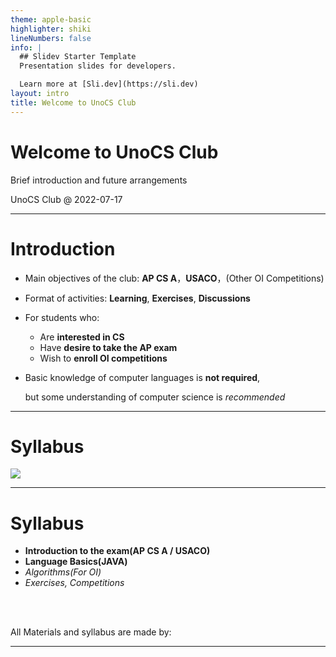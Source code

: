 ```yaml
---
theme: apple-basic
highlighter: shiki
lineNumbers: false
info: |
  ## Slidev Starter Template
  Presentation slides for developers.

  Learn more at [Sli.dev](https://sli.dev)
layout: intro
title: Welcome to UnoCS Club
---
```


# Welcome to UnoCS Club 

Brief introduction and future arrangements

<div class="absolute bottom-10">
  <span class="font-light opacity-70">
    UnoCS Club @ 2022-07-17
  </span>
</div>
<!--
Slide notes
-->

---

# Introduction

<v-clicks>

- Main objectives of the club: **AP CS A**，**USACO**，(Other OI Competitions)

- Format of activities: **Learning**, **Exercises**, **Discussions**

- For students who: 

  - Are **interested in CS**
  - Have **desire to take the AP exam**
  - Wish to **enroll OI competitions**

- Basic knowledge of computer languages is **not required**, 

  but some understanding of computer science is *recommended*

</v-clicks>

---

# Syllabus

<img src="/syllabus.png" class="object-contain max-h-400px w-full object-left-top"/>

---

# Syllabus

<v-clicks>

- **Introduction to the exam(AP CS A / USACO)**
- **Language Basics(JAVA)**
- *Algorithms(For OI)*
- *Exercises, Competitions*

</v-clicks>

<br>

<br>

<v-click>

All Materials and syllabus are made by:

> <div class="flex justify-around">
><User name="lihe07" school="BAID" src="https://avatars.githubusercontent.com/u/53819558?v=4"/>
> <User name="AuroraZiling" school="Bashu Secondary School" src="https://avatars.githubusercontent.com/u/69903523?v=4"/>
> </div>
> 

</v-click>

<!--
前两个为必学，后两个为选学
-->

---

